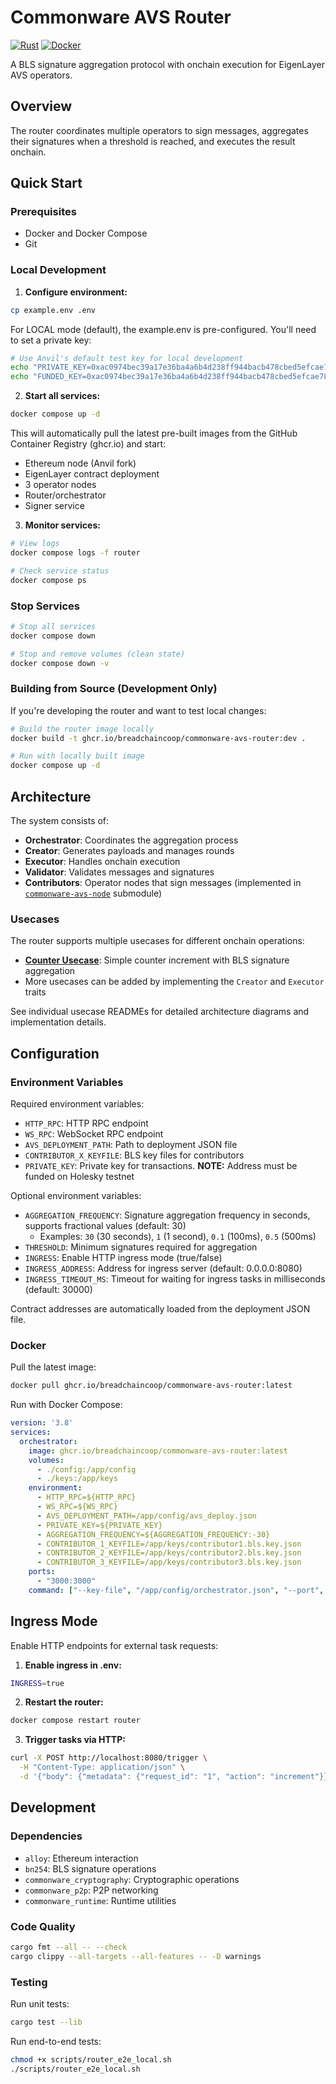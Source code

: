 # Commonware AVS Router

[![Rust](https://img.shields.io/badge/rust-stable-brightgreen.svg)](https://www.rust-lang.org)
[![Docker](https://img.shields.io/badge/docker-ghcr.io/breadchaincoop/commonware--avs--router-blue.svg)](https://github.com/BreadchainCoop/commonware-avs-router/pkgs/container/commonware-avs-router)

A BLS signature aggregation protocol with onchain execution for EigenLayer AVS operators.

## Overview

The router coordinates multiple operators to sign messages, aggregates their signatures when a threshold is reached, and executes the result onchain.

## Quick Start

### Prerequisites
- Docker and Docker Compose
- Git

### Local Development

1. **Configure environment:**
```bash
cp example.env .env
```

For LOCAL mode (default), the example.env is pre-configured. You'll need to set a private key:
```bash
# Use Anvil's default test key for local development
echo "PRIVATE_KEY=0xac0974bec39a17e36ba4a6b4d238ff944bacb478cbed5efcae784d7bf4f2ff80" >> .env
echo "FUNDED_KEY=0xac0974bec39a17e36ba4a6b4d238ff944bacb478cbed5efcae784d7bf4f2ff80" >> .env
```

2. **Start all services:**
```bash
docker compose up -d
```

This will automatically pull the latest pre-built images from the GitHub Container Registry (ghcr.io) and start:
- Ethereum node (Anvil fork)
- EigenLayer contract deployment
- 3 operator nodes
- Router/orchestrator
- Signer service

3. **Monitor services:**
```bash
# View logs
docker compose logs -f router

# Check service status
docker compose ps
```

### Stop Services

```bash
# Stop all services
docker compose down

# Stop and remove volumes (clean state)
docker compose down -v
```

### Building from Source (Development Only)

If you're developing the router and want to test local changes:

```bash
# Build the router image locally
docker build -t ghcr.io/breadchaincoop/commonware-avs-router:dev .

# Run with locally built image
docker compose up -d
```

## Architecture

The system consists of:

- **Orchestrator**: Coordinates the aggregation process
- **Creator**: Generates payloads and manages rounds  
- **Executor**: Handles onchain execution
- **Validator**: Validates messages and signatures
- **Contributors**: Operator nodes that sign messages (implemented in [`commonware-avs-node`](https://github.com/BreadchainCoop/commonware-avs-node) submodule)

### Usecases

The router supports multiple usecases for different onchain operations:

- **[Counter Usecase](src/usecases/counter/README.md)**: Simple counter increment with BLS signature aggregation
- More usecases can be added by implementing the `Creator` and `Executor` traits

See individual usecase READMEs for detailed architecture diagrams and implementation details.

## Configuration

### Environment Variables

Required environment variables:
- `HTTP_RPC`: HTTP RPC endpoint
- `WS_RPC`: WebSocket RPC endpoint
- `AVS_DEPLOYMENT_PATH`: Path to deployment JSON file
- `CONTRIBUTOR_X_KEYFILE`: BLS key files for contributors
- `PRIVATE_KEY`: Private key for transactions. **NOTE:** Address must be funded on Holesky testnet

Optional environment variables:
- `AGGREGATION_FREQUENCY`: Signature aggregation frequency in seconds, supports fractional values (default: 30)
  - Examples: `30` (30 seconds), `1` (1 second), `0.1` (100ms), `0.5` (500ms)
- `THRESHOLD`: Minimum signatures required for aggregation
- `INGRESS`: Enable HTTP ingress mode (true/false)
- `INGRESS_ADDRESS`: Address for ingress server (default: 0.0.0.0:8080)
- `INGRESS_TIMEOUT_MS`: Timeout for waiting for ingress tasks in milliseconds (default: 30000)

Contract addresses are automatically loaded from the deployment JSON file.

### Docker

Pull the latest image:
```bash
docker pull ghcr.io/breadchaincoop/commonware-avs-router:latest
```

Run with Docker Compose:
```yaml
version: '3.8'
services:
  orchestrator:
    image: ghcr.io/breadchaincoop/commonware-avs-router:latest
    volumes:
      - ./config:/app/config
      - ./keys:/app/keys
    environment:
      - HTTP_RPC=${HTTP_RPC}
      - WS_RPC=${WS_RPC}
      - AVS_DEPLOYMENT_PATH=/app/config/avs_deploy.json
      - PRIVATE_KEY=${PRIVATE_KEY}
      - AGGREGATION_FREQUENCY=${AGGREGATION_FREQUENCY:-30}
      - CONTRIBUTOR_1_KEYFILE=/app/keys/contributor1.bls.key.json
      - CONTRIBUTOR_2_KEYFILE=/app/keys/contributor2.bls.key.json
      - CONTRIBUTOR_3_KEYFILE=/app/keys/contributor3.bls.key.json
    ports:
      - "3000:3000"
    command: ["--key-file", "/app/config/orchestrator.json", "--port", "3000"]
```

## Ingress Mode

Enable HTTP endpoints for external task requests:

1. **Enable ingress in .env:**
```bash
INGRESS=true
```

2. **Restart the router:**
```bash
docker compose restart router
```

3. **Trigger tasks via HTTP:**
```bash
curl -X POST http://localhost:8080/trigger \
  -H "Content-Type: application/json" \
  -d '{"body": {"metadata": {"request_id": "1", "action": "increment"}}}'
```

## Development

### Dependencies
- `alloy`: Ethereum interaction
- `bn254`: BLS signature operations  
- `commonware_cryptography`: Cryptographic operations
- `commonware_p2p`: P2P networking
- `commonware_runtime`: Runtime utilities

### Code Quality
```bash
cargo fmt --all -- --check
cargo clippy --all-targets --all-features -- -D warnings
```

### Testing

Run unit tests:
```bash
cargo test --lib
```

Run end-to-end tests:
```bash
chmod +x scripts/router_e2e_local.sh
./scripts/router_e2e_local.sh
```
